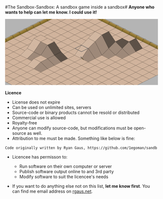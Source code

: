 #The Sandbox-Sandbox: A sandbox game inside a sandbox#
**Anyone who wants to help can let me know. I could use it!**

![Title Image](title_image.png?raw=true)

**Licence**
  - License does not expire
  - Can be used on unlimited sites, servers
  - Source-code or binary products cannot be resold or distributed
  - Commercial use is allowed
  - Royalty-free
  - Anyone can modify source-code, but modifications must be open-source as well.
  - Attribution to me must be made. Something like below is fine: 
  ```
  Code originally written by Ryan Gaus, https://github.com/1egoman/sandb
  ```
  - Licencee has permisson to:
    - Run software on their own computer or server
    - Publish software output online to and 3rd party
    - Modify software to suit the licencee's needs

  - If you want to do anything else not on this list, **let me know first**. You can find me email address on [rgaus.net](http://rgaus.net).